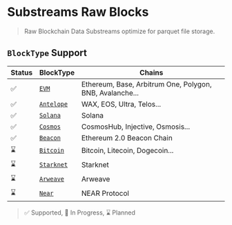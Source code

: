 # Substreams Raw Blocks

> Raw Blockchain Data Substreams optimize for parquet file storage.

## `BlockType` Support

| Status | BlockType | Chains |
|----------|-----------|--------|
| ✅ | [`EVM`](/blocks/evm)     | Ethereum, Base, Arbitrum One, Polygon, BNB, Avalanche... |
| ✅ | [`Antelope`](/blocks/antelope)     | WAX, EOS, Ultra, Telos... |
| ✅ | [`Solana`](/blocks/solana)     | Solana |
| ✅ | [`Cosmos`](/blocks/cosmos)     | CosmosHub, Injective, Osmosis...  |
| ✅ | [`Beacon`](/blocks/beacon)    | Ethereum 2.0 Beacon Chain |
| ⌛ | [`Bitcoin`](/blocks/bitcoin) | Bitcoin, Litecoin, Dogecoin... |
| ⌛ | [`Starknet`](/blocks/starknet) | Starknet |
| ⌛ | [`Arweave`](/blocks/arweave) | Arweave |
| ⌛ | [`Near`](/blocks/near) | NEAR Protocol |

> ✅ Supported, 🚧 In Progress, ⌛ Planned
